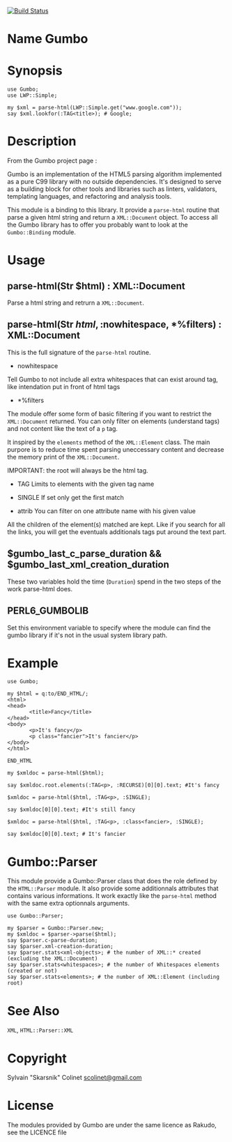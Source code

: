 [![Build Status](https://travis-ci.org/Skarsnik/perl6-gumbo.svg?branch=master)](https://travis-ci.org/Skarsnik/perl6-gumbo)

Name Gumbo
==========

Synopsis
========

    use Gumbo;
    use LWP::Simple;

    my $xml = parse-html(LWP::Simple.get("www.google.com"));
    say $xml.lookfor(:TAG<title>); # Google;

Description
===========

From the Gumbo project page :

Gumbo is an implementation of the HTML5 parsing algorithm implemented as a pure C99 library with no outside dependencies. It's designed to serve as a building block for other tools and libraries such as linters, validators, templating languages, and refactoring and analysis tools.

This module is a binding to this library. It provide a `parse-html` routine that parse a given html string and return a `XML::Document` object. To access all the Gumbo library has to offer you probably want to look at the `Gumbo::Binding` module.

Usage
=====

parse-html(Str $html) : XML::Document 
--------------------------------------

Parse a html string and retrurn a `XML::Document`. 

parse-html(Str $html, :$nowhitespace, *%filters) : XML::Document
----------------------------------------------------------------

This is the full signature of the `parse-html` routine.

  * nowhitespace

Tell Gumbo to not include all extra whitespaces that can exist around tag, like intendation put in front of html tags

  * *%filters

The module offer some form of basic filtering if you want to restrict the `XML::Document` returned.  You can only filter on elements (understand tags) and not content like the text of a `p` tag.

It inspired by the `elements` method of the `XML::Element` class. The main purpore is to reduce time spent parsing uneccessary content and decrease the memory print of the `XML::Document`.

IMPORTANT: the root will always be the html tag.

  * TAG Limits to elements with the given tag name

  * SINGLE If set only get the first match

  * attrib You can filter on one attribute name with his given value

All the children of the element(s) matched are kept. Like if you search for all the links, you will get the eventuals additionals tags put around the text part.

$gumbo_last_c_parse_duration && $gumbo_last_xml_creation_duration
-----------------------------------------------------------------

These two variables hold the time (`Duration`) spend in the two steps of the work parse-html does.

PERL6_GUMBOLIB
--------------

Set this environment variable to specify where the module can find the gumbo library if it's not in the usual system library path.


Example
=======

    use Gumbo;

    my $html = q:to/END_HTML/;
    <html>
    <head>
           <title>Fancy</title>
    </head>
    <body>
           <p>It's fancy</p>
           <p class="fancier">It's fancier</p>
    </body>
    </html>

    END_HTML

    my $xmldoc = parse-html($html);

    say $xmldoc.root.elements(:TAG<p>, :RECURSE)[0][0].text; #It's fancy

    $xmldoc = parse-html($html, :TAG<p>, :SINGLE);

    say $xmldoc[0][0].text; #It's still fancy

    $xmldoc = parse-html($html, :TAG<p>, :class<fancier>, :SINGLE);

    say $xmldoc[0][0].text; # It's fancier

Gumbo::Parser
=============

This module provide a Gumbo::Parser class that does the role defined by the `HTML::Parser` module. It also provide some additionnals attributes that contains various informations. It work exactly like the `parse-html` method with the same extra optionnals arguments.

    use Gumbo::Parser;

    my $parser = Gumbo::Parser.new;
    my $xmldoc = $parser->parse($html);
    say $parser.c-parse-duration;
    say $parser.xml-creation-duration;
    say $parser.stats<xml-objects>; # the number of XML::* created (excluding the XML::Document)
    say $parser.stats<whitespaces>; # the number of Whitespaces elements (created or not)
    say $parser.stats<elements>; # the number of XML::Element (including root)

See Also
========

`XML`, `HTML::Parser::XML`

Copyright
=========

Sylvain "Skarsnik" Colinet <scolinet@gmail.com>

License
=======

The modules provided by Gumbo are under the same licence as Rakudo, see the LICENCE file
